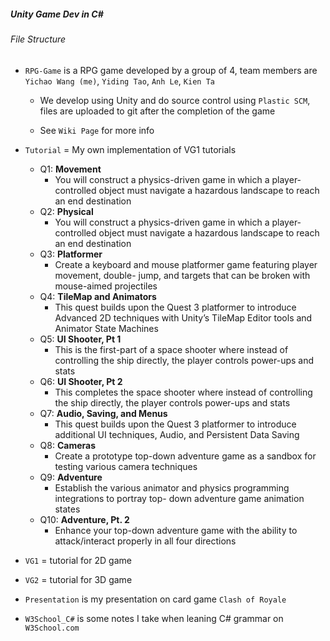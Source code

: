 ##### Unity Game Dev in C#

###### File Structure

-   `RPG-Game` is a RPG game developed by a group of 4, team members are `Yichao Wang (me)`, `Yiding Tao`, `Anh Le`, `Kien Ta`

    -   We develop using Unity and do source control using `Plastic SCM`, files are uploaded to git after the completion of the game

    -   See `Wiki Page` for more info

    

-   `Tutorial` = My own implementation of VG1 tutorials

    -   Q1: **Movement**
        -   You will construct a physics-driven game in which a player-controlled object must navigate a hazardous landscape to reach an end destination
    -   Q2: **Physical**
        -   You will construct a physics-driven game in which a player-controlled object must navigate a hazardous landscape to reach an end destination
    -   Q3: **Platformer**
        -   Create a keyboard and mouse platformer game featuring player movement, double- jump, and targets that can be broken with mouse-aimed projectiles
    -   Q4: **TileMap and Animators**
        -   This quest builds upon the Quest 3 platformer to introduce Advanced 2D techniques with Unity’s TileMap Editor tools and Animator State Machines
    -   Q5: **UI Shooter, Pt 1**
        -   This is the first-part of a space shooter where instead of controlling the ship directly, the player controls power-ups and stats
    -   Q6: **UI Shooter, Pt 2**
        -   This completes the space shooter where instead of controlling the ship directly, the player controls power-ups and stats
    -   Q7: **Audio, Saving, and Menus**
        -   This quest builds upon the Quest 3 platformer to introduce additional UI techniques, Audio, and Persistent Data Saving
    -   Q8: **Cameras**
        -   Create a prototype top-down adventure game as a sandbox for testing various camera techniques
    -   Q9: **Adventure**
        -   Establish the various animator and physics programming integrations to portray top- down adventure game animation states
    -   Q10: **Adventure, Pt. 2**
        -   Enhance your top-down adventure game with the ability to attack/interact properly in all four directions

-   `VG1` = tutorial for 2D game

-   `VG2` = tutorial for 3D game

-   `Presentation` is my presentation on card game `Clash of Royale`

-   `W3School_C#` is some notes I take when leaning C# grammar on `W3School.com`

    
